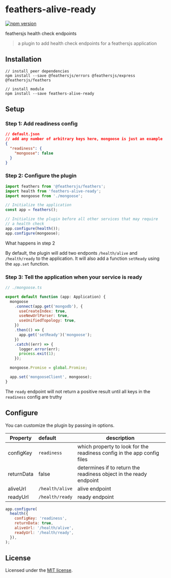 # feathers-alive-ready

[![npm version](https://badge.fury.io/js/feathers-alive-ready.svg)](https://badge.fury.io/js/feathers-alive-ready)

feathersjs health check endpoints

> a plugin to add health check endpoints for a feathersjs application

## Installation

```
// install peer dependencies
npm install --save @feathersjs/errors @feathersjs/express @feathersjs/feathers

// install module
npm install --save feathers-alive-ready
```

## Setup

### Step 1: Add readiness config

```json
// default.json
// add any number of arbitrary keys here, mongoose is just an example
{
  "readiness": {
    "mongoose": false
  }
}
```

### Step 2: Configure the plugin

```js
import feathers from '@feathersjs/feathers';
import health from 'feathers-alive-ready';
import mongoose from './mongoose';

// Initialize the application
const app = feathers();

// Initialize the plugin before all other services that may require
// a health check
app.configure(health());
app.configure(mongoose);
```

What happens in step 2

By default, the plugin will add two endponts `/health/alive` and `/health/ready` to the application.
It will also add a function `setReady` using the `app.set` function.

### Step 3: Tell the application when your service is ready

```js
// ./mongoose.ts

export default function (app: Application) {
  mongoose
    .connect(app.get('mongodb'), {
      useCreateIndex: true,
      useNewUrlParser: true,
      useUnifiedTopology: true,
    })
    .then(() => {
      app.get('setReady')('mongoose');
    })
    .catch((err) => {
      logger.error(err);
      process.exit(1);
    });

  mongoose.Promise = global.Promise;

  app.set('mongooseClient', mongoose);
}
```

The `ready` endpoint will not return a positive result until all keys in the `readiness` config are truthy

## Configure

You can customize the plugin by passing in options.

| Property   | default         | description                                                             |
| ---------- | :-------------- | ----------------------------------------------------------------------- |
| configKey  | `readiness`     | which property to look for the readiness config in the app config files |
| returnData | false           | determines if to return the readiness object in the ready endpoint      |
| aliveUrl   | `/health/alive` | alive endpoint                                                          |
| readyUrl   | `/health/ready` | ready endpoint                                                          |

```js
app.configure(
  health({
    configKey: 'readiness',
    returnData: true,
    aliveUrl: '/health/alive',
    readyUrl: '/health/ready',
  }),
);
```

## License

Licensed under the [MIT license](LICENSE).
